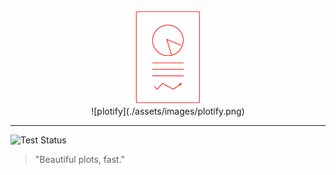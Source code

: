 <center>
<img src="./assets/images/plotify-logo-square.png" width="150px" />
<br />
![plotify](./assets/images/plotify.png)
</center>

--------------------------------------------------------------------------------

![Test Status](https://github.com/seba-1511/plotify/workflows/Testing/badge.svg?branch=master)

> "Beautiful plots, fast."
